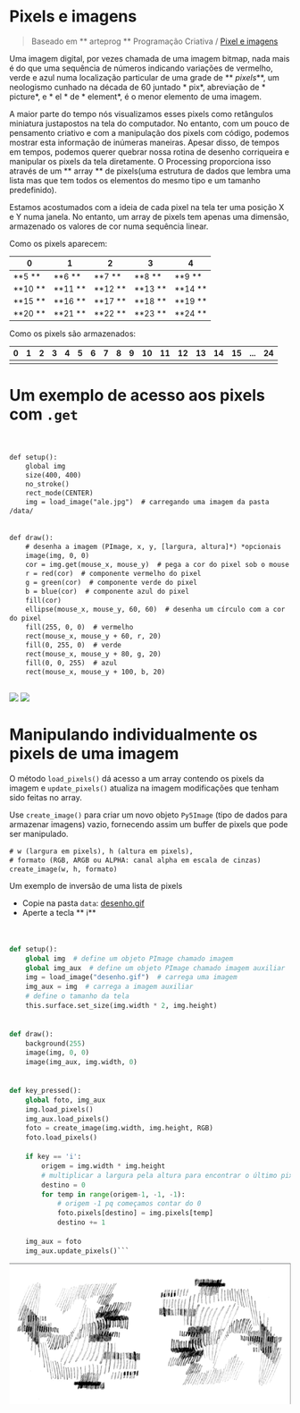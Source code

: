 # Pixels e imagens
> Baseado em ** arteprog ** Programação Criativa / [Pixel e imagens](https://github.com/arteprog/programacao-criativa/blob/master/conteudo/pixels-e-imagens.md)

Uma imagem digital, por vezes chamada de uma imagem bitmap, nada mais é do que uma sequência de números indicando variações de vermelho, verde e azul numa localização particular de uma grade de ** *pixels***, um neologismo cunhado na década de 60 juntado * pix*, abreviação de * picture*, e * el * de * element*, é o menor elemento de uma imagem.

A maior parte do tempo nós visualizamos esses pixels como retângulos miniatura justapostos na tela do computador. No entanto, com um pouco de pensamento criativo e com a manipulação dos pixels com código, podemos mostrar esta informação de inúmeras maneiras. Apesar disso, de tempos em tempos, podemos querer quebrar nossa rotina de desenho corriqueira e manipular os pixels da tela diretamente. O Processing proporciona isso através de um ** array ** de pixels(uma estrutura de dados que lembra uma lista mas que tem todos os elementos do mesmo tipo e um tamanho predefinido).

Estamos acostumados com a ideia de cada pixel na tela ter uma posição X e Y numa janela. No entanto, um array de pixels tem apenas uma dimensão, armazenado os valores de cor numa sequência linear.

Como os pixels aparecem:

| 0 | 1 | 2 | 3 | 4 |
| -- | --- | --- | --- | --- |
| **5 ** | **6 ** | **7 ** | **8 ** | **9 ** |
| **10 ** | **11 ** | **12 ** | **13 ** | **14 ** |
| **15 ** | **16 ** | **17 ** | **18 ** | **19 ** |
| **20 ** | **21 ** | **22 ** | **23 ** | **24 ** |


Como os pixels são armazenados:

| 0 | 1 | 2 | 3 | 4 | 5 | 6 | 7 | 8 | 9 | 10 | 11 | 12 | 13 | 14 | 15 | ... | 24 |
| --- | --- | --- | --- | --- | --- | --- | --- | --- | --- | --- | --- | --- | --- | --- | --- | --- | --- |
| |


# Um exemplo de acesso aos pixels com `.get`


```pyde


def setup():
    global img
    size(400, 400)
    no_stroke()
    rect_mode(CENTER)
    img = load_image("ale.jpg")  # carregando uma imagem da pasta /data/


def draw():
    # desenha a imagem (PImage, x, y, [largura, altura]*) *opcionais
    image(img, 0, 0)
    cor = img.get(mouse_x, mouse_y)  # pega a cor do pixel sob o mouse
    r = red(cor)  # componente vermelho do pixel
    g = green(cor)  # componente verde do pixel
    b = blue(cor)  # componente azul do pixel
    fill(cor)
    ellipse(mouse_x, mouse_y, 60, 60)  # desenha um círculo com a cor do pixel
    fill(255, 0, 0)  # vermelho
    rect(mouse_x, mouse_y + 60, r, 20)
    fill(0, 255, 0)  # verde
    rect(mouse_x, mouse_y + 80, g, 20)
    fill(0, 0, 255)  # azul
    rect(mouse_x, mouse_y + 100, b, 20)


```

![](https://github.com/arteprog/programacao-criativa/blob/master/assets/imagens/get008.jpg?raw=True) ![](https://github.com/arteprog/programacao-criativa/blob/master/assets/imagens/get017.jpg?raw=True)

# Manipulando individualmente os pixels de uma imagem

O método `load_pixels()` dá acesso a um array contendo os pixels da imagem e `update_pixels()` atualiza na imagem modificações que tenham sido feitas no array.

Use `create_image()` para criar um novo objeto `Py5Image` (tipo de dados para armazenar imagens) vazio, fornecendo assim um buffer de pixels que pode ser manipulado.

```pyrhon
# w (largura em pixels), h (altura em pixels),
# formato (RGB, ARGB ou ALPHA: canal alpha em escala de cinzas)
create_image(w, h, formato)
```

Um exemplo de inversão de uma lista de pixels

- Copie na pasta `data`: [desenho.gif](assets/desenho.gif)
- Aperte a tecla ** i**

```python


def setup():
    global img  # define um objeto PImage chamado imagem
    global img_aux  # define um objeto PImage chamado imagem auxiliar
    img = load_image("desenho.gif")  # carrega uma imagem
    img_aux = img  # carrega a imagem auxiliar
    # define o tamanho da tela
    this.surface.set_size(img.width * 2, img.height)


def draw():
    background(255)
    image(img, 0, 0)
    image(img_aux, img.width, 0)


def key_pressed():
    global foto, img_aux
    img.load_pixels()
    img_aux.load_pixels()
    foto = create_image(img.width, img.height, RGB)
    foto.load_pixels()

    if key == 'i':
        origem = img.width * img.height
        # multiplicar a largura pela altura para encontrar o último pixel
        destino = 0
        for temp in range(origem-1, -1, -1):
            # origem -1 pq começamos contar do 0
            foto.pixels[destino] = img.pixels[temp]
            destino += 1

    img_aux = foto
    img_aux.update_pixels()```


```
![](assets/desenho_inv.png)

<!-- exemplo de sorting quebrado

```python


def setup():
    global img, img_temp
    size(800, 400)
    img = load_image("monica.jpg")
    img_temp = img.get()
    no_loop()


def draw():
    scale(2)
    image(img, 0, 0)
    image(img_temp, img.width, 0)
    for i in range(len(img_temp.pixels)):
        record = -1
        selected_pixel = i
        for j in range(len(img_temp.pixels)):
            pix = img_temp.pixels[j]
            b = hue(pix)
            if (b > record):
                selected_pixel = j
                record = b

        cor = img_temp.pixels[i]
        img_temp.pixels[i] = img_temp.pixels[selected_pixel]
        img_temp.pixels[selected_pixel] = cor

    img_temp.update_pixels()


```
![](https://github.com/arteprog/programacao-criativa/blob/master/assets/imagens/pixe02.png?raw=True)

-- ->

# Filtros de imagem

Processing oferece uma série de filtros prontos que podem ser aplicados em qualquer imagem. O comando filtro() aplica um filtro em uma imagem usando a sintaxe `filter(MODE)` ou `filter(MODE, level)`

# Modos disponíveis como parâmetros de filter()

THRESHOLD: Converte a imagem em pixels pretos ou brancos, dependendo se eles estão acima ou abaixo do limite definido pelo parâmetro de nível. O nível deve estar entre 0, 0 (preto) e 1, 0 (branco). Se nenhum nível for especificado, 0, 5 será usado.
```python
img = load_image("exemplo.jpg")
image(img, 0, 0)
filter(THRESHOLD)
```

`GRAY`: Converte as cores na imagem em equivalentes de escala de cinza. Nenhum parâmetro é usado.

`INVERT`: Define cada pixel para o seu valor inverso. Nenhum parâmetro é usado.

`POSTERIZE`: Limita cada canal da imagem ao número de cores especificado como parâmetro. O parâmetro pode ser configurado para valores entre 2 e 255, mas os resultados são mais visíveis nos intervalos inferiores.

`BLUR`: executa um borramento Gaussiano(n.t. Guassian blur), sendo que o parâmetro level especifica a extensão do borramento. Nos casos em que o parâmetro level não é utilizado, o borramento equivalente a um borramento gaussiano de raio 1.

`OPAQUE`: Define o canal alfa de forma totalmente opaca. Nenhum parâmetro é usado.

`ERODE`: Reduz as áreas de luz. Nenhum parâmetro é usado.

`DILATE`: Aumenta as áreas de luz. Nenhum parâmetro é usado.

# Manipulação de bits em Pixels

O valor de um pixel é representado no Processing(e no Java) como um número inteiro. Nesse sentido, uma imagem digital é um array de números inteiros, como vimos acima. Um inteiro é composto de 32 bits ou 4 bytes para armazenar a informação sobre a cor dos pixels. Especificamente, o primeiro byte(ou seja, 8 bits - um número entre 0 and 255) armazena o grau de transparência(canal alpha), o segundo byte para vermelho, terceiro byte para verde e o quarto byte para azul. Esquematicamente, os bits de inteiros, representando um pixel, aparecem assim:


| Alpha | Vermelho | Verde | Azul |
| --- | --- | --- | --- |
| 00000000 | 00000000 | 00000000 | 00000000 |

Esses valores podem ser manipulados com "bit shifting". Isso significa que para acessar uma cor, nós precisamos mexer no nível dos bits para extrair os 8 bits específicos que desejamos.
